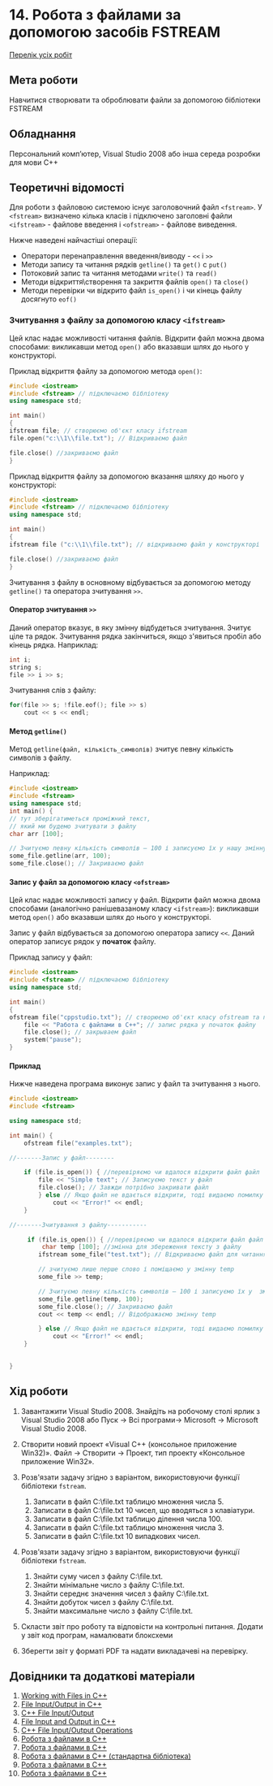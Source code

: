 # 14. Робота з файлами за допомогою засобів FSTREAM

[Перелік усіх робіт](README.md)

## Мета роботи 

Навчитися створювати та оброблювати файли за допомогою бібліотеки FSTREAM

## Обладнання

Персональний комп’ютер, Visual Studio 2008 або інша середа розробки для мови C++


## Теоретичні відомості

Для роботи з файловою системою існує заголовочний файл `<fstream>`. 
У `<fstream>` визначено кілька класів і підключено заголовні файли `<ifstream>` - файлове введення і `<ofstream>` - файлове виведення.

Нижче наведені найчастіші операції:

* Оператори перенаправлення введення/виводу - `<<` і `>>`
* Методи запису та читання рядків `getline()` та `get()` c `put()`
* Потоковий запис та читання методами `write()` та `read()`
* Методи відкриття\створення та закриття файлів `open()` та `close()`
* Методи перевірки чи відкрито файл `is_open()` і чи кінець файлу досягнуто `eof()`

### Зчитування з файлу за допомогою класу `<ifstream>`

    
Цей клас надає можливості читання файлів. Відкрити файл можна двома способами: викликавши метод `open()` або вказавши шлях до нього у конструкторі.

Приклад відкриття файлу за допомогою метода `open()`:

```cpp
#include <iostream>
#include <fstream> // підключаємо бібліотеку
using namespace std;

int main()
{
ifstream file; // створюємо об'єкт класу ifstream
file.open("c:\\1\\file.txt"); // Відкриваємо файл

file.close() //закриваємо файл
}
```

Приклад відкриття файлу за допомогою вказання шляху до нього у конструкторі:

```cpp
#include <iostream>
#include <fstream> // підключаємо бібліотеку
using namespace std;

int main()
{
ifstream file ("c:\\1\\file.txt"); // відкриваємо файл у конструкторі

file.close() //закриваємо файл
}

```

Зчитування з файлу в основному відбувається за допомогою методу `getline()` та оператора зчитування `>>`.

#### Оператор зчитування `>>`

Даний оператор вказує, в яку змінну відбудеться зчитування. Зчитує ціле та рядок. Зчитування рядка закінчиться, якщо з'явиться пробіл або кінець рядка.
Наприклад:

```cpp
int i;
string s;
file >> i >> s;
```

Зчитування слів з файлу:

```cpp
for(file >> s; !file.eof(); file >> s) 
    cout << s << endl;
```

#### Метод `getline()`

Метод  `getline(файл, кількість_символів)` зчитує певну кількість символів з файлу.

Наприклад:

```cpp
#include <iostream>
#include <fstream>
using namespace std;
int main() {
// тут зберігатиметься проміжний текст,
// який ми будемо зчитувати з файлу
char arr [100];

// Зчитуємо певну кількість символів – 100 і записуємо їх у нашу змінну
some_file.getline(arr, 100);
some_file.close(); // Закриваємо файл
```

####  Запис у файл за допомогою класу `<ofstream>`

Цей клас надає можливості запису у файл. Відкрити файл  можна двома способами (аналогічно ранішевазаному класу `<ifstream>`): викликавши метод `open()` або вказавши шлях до нього у конструкторі.

Запис у файл відбувається за допомогою  оператора запису `<<`. Даний оператор записує рядок у **початок** файлу.

Приклад запису у файл:

```cpp
#include <iostream>
#include <fstream> // підключаємо бібліотеку
using namespace std;

int main()
{
ofstream file("cppstudio.txt"); // створюємо об'єкт класу ofstream та пов'язуємо з файлом
    file << "Работа с файлами в С++"; // запис рядка у початок файлу
    file.close(); // закрываем файл
    system("pause");
}  
```

#### Приклад
Нижче наведена програма виконує запис у файл та зчитування з нього.

```cpp
#include <iostream>
#include <fstream>

using namespace std;

int main() {
    ofstream file("examples.txt");

//-------Запис у файл--------

    if (file.is_open()) { //перевіряємо чи вдалося відкрити файл файл
        file << "Simple text"; // Записуємо текст у файл
        file.close(); // Завжди потрібно закривати файл
        } else // Якщо файл не вдається відкрити, тоді видаємо помилку
            cout << "Error!" << endl;
    }

//-------Зчитування з файлу-----------

     if (file.is_open()) { //перевіряємо чи вдалося відкрити файл файл
         char temp [100]; //змінна для збереження тексту з файлу
        ifstream some_file("test.txt"); // Відкриваємо файл для читання

        // зчитуємо лише перше слово і поміщаємо у змінну temp
        some_file >> temp;

        // Зчитуємо певну кількість символів – 100 і записуємо їх у  змінну
        some_file.getline(temp, 100);
        some_file.close(); // Закриваємо файл
        cout << temp << endl; // Відображаємо змінну temp

        } else // Якщо файл не вдається відкрити, тоді видаємо помилку
            cout << "Error!" << endl;
    }

   
}

```

## Хід роботи

1. Завантажити Visual Studio 2008. Знайдіть на робочому столі ярлик з Visual Studio 2008 або Пуск → Всі програми→ Microsoft → Microsoft Visual Studio 2008.

2. Створити новий проект «Visual C++ (консольное приложение Win32)». Файл → Cтворити → Проект, тип проекту «Консольное приложение Win32».

3. Розв'язати задачу згідно з варіантом, використовуючи функції бібліотеки `fstream`.

	1. Записати в файл C:\file.txt таблицю множення числа 5.
	2. Записати в файл C:\file.txt 10 чисел, що вводяться з клавіатури.
	3. Записати в файл C:\file.txt таблицю ділення числа 100.
	4. Записати в файл C:\file.txt таблицю множення числа 3.
	5. Записати в файл C:\file.txt 10 випадкових чисел.
   
4. Розв'язати задачу згідно з варіантом, використовуючи функції бібліотеки `fstream`.

	1. Знайти суму чисел з файлу C:\file.txt.
	2. Знайти мінімальне число з файлу C:\file.txt.
	3. Знайти середнє значення чисел з файлу C:\file.txt.
	4. Знайти добуток чисел з файлу C:\file.txt.
	5. Знайти максимальне число з файлу C:\file.txt.

5. Скласти звіт про роботу та відповісти на контрольні питання. Додати у звіт код програм, намалювати блоксхеми

6. Зберегти звіт у форматі PDF та надати викладачеві на перевірку.

## Довідники та додаткові матеріали

1. [Working with Files in C++](https://www.geeksforgeeks.org/working-with-files-in-c-c/)
2. [File Input/Output in C++](https://www.geeksforgeeks.org/file-handling-c-classes/) 
3. [C++ File Input/Output](https://www.w3schools.com/cpp/cpp_files.asp)
4. [File Input and Output in C++](https://www.programiz.com/cpp-programming/files-input-output)
5. [C++ File Input/Output Operations](https://www.javatpoint.com/cpp-file-input-output-operations)
6. [Робота з файлами в С++](https://prog-cpp.blogspot.com/2012/05/blog-post.html)
7. [Робота з файлами в C++](https://studassistent.com/cpp-file/)
8. [Робота з файлами в C++ (стандартна бібліотека)](https://smart-programmer.com.ua/c-file/)
9. [Робота з файлами в C++](https://tocode.ru/curses/cpp-files)
10. [Робота з файлами в C++](https://www.ukrprog.com.ua/kursy-c/20-c-files)

